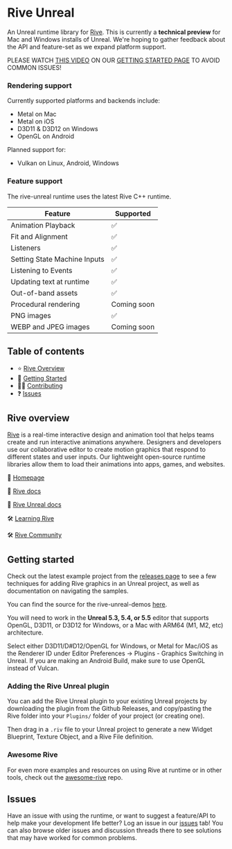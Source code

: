 # Rive Unreal

An Unreal runtime library for [Rive](https://rive.app). This is currently a **technical preview** for Mac and Windows installs of Unreal. We're hoping to gather feedback about the API and feature-set as we expand platform support.

PLEASE WATCH [THIS VIDEO](https://ucarecdn.com/a320730a-abb9-48cc-b945-7fb4ad65767c/)  ON OUR [GETTING STARTED PAGE](https://rive.app/docs/game-runtimes/unreal/getting-started) TO AVOID COMMON ISSUES!

### Rendering support

Currently supported platforms and backends include:

- Metal on Mac
- Metal on iOS
- D3D11 & D3D12 on Windows
- OpenGL on Android

Planned support for:

- Vulkan on Linux, Android, Windows

### Feature support

The rive-unreal runtime uses the latest Rive C++ runtime.

| Feature                      | Supported   |
| ---------------------------- | ----------- |
| Animation Playback           | ✅           |
| Fit and Alignment            | ✅           |
| Listeners                    | ✅           |
| Setting State Machine Inputs | ✅           |
| Listening to Events          | ✅           |
| Updating text at runtime     | ✅           |
| Out-of-band assets           | ✅           |
| Procedural rendering         | Coming soon |
| PNG images                   | ✅           |
| WEBP and JPEG images         | Coming soon |

## Table of contents

- ⭐️ [Rive Overview](#rive-overview)
- 🚀 [Getting Started](#getting-started)
- 👨‍💻 [Contributing](#contributing)
- ❓ [Issues](#issues)

## Rive overview

[Rive](https://rive.app) is a real-time interactive design and animation tool that helps teams
create and run interactive animations anywhere. Designers and developers use our collaborative
editor to create motion graphics that respond to different states and user inputs. Our lightweight
open-source runtime libraries allow them to load their animations into apps, games, and websites.

🏡 [Homepage](https://rive.app/)

📘 [Rive docs](https://rive.app/docs/getting-started/introduction) 

📘 [Rive Unreal docs](https://rive.app/docs/game-runtimes/unreal/unreal)

🛠 [Learning Rive](https://rive.app/learn-rive/)

🛠 [Rive Community](https://community.rive.app/feed) 

## Getting started

Check out the latest example project from the [releases page](https://github.com/rive-app/rive-unreal/releases) to see a few techniques for adding Rive graphics in an Unreal project, as well as documentation on navigating the samples.

You can find the source for the rive-unreal-demos [here](https://github.com/rive-app/rive-unreal-demos).

You will need to work in the **Unreal 5.3, 5.4, or 5.5** editor that supports OpenGL, D3D11, or D3D12 for Windows, or a Mac with ARM64 (M1, M2, etc) architecture.

Select either D3D11/D#D12/OpenGL for Windows, or Metal for Mac/iOS as the Renderer ID under Editor Preferences -> Plugins - Graphics Switching in Unreal. If you are making an Android Build, make sure to use OpenGL instead of Vulcan.

### Adding the Rive Unreal plugin

You can add the Rive Unreal plugin to your existing Unreal projects by downloading the plugin from the Github Releases, and copy/pasting the Rive folder into your `Plugins/` folder of your project (or creating one). 

Then drag in a `.riv` file to your Unreal project to generate a new Widget Blueprint, Texture Object, and a Rive File definition.

### Awesome Rive

For even more examples and resources on using Rive at runtime or in other tools, check out the [awesome-rive](https://github.com/rive-app/awesome-rive) repo.

## Issues

Have an issue with using the runtime, or want to suggest a feature/API to help make your development
life better? Log an issue in our [issues](https://github.com/rive-app/rive-unreal/issues) tab! You
can also browse older issues and discussion threads there to see solutions that may have worked for
common problems.
